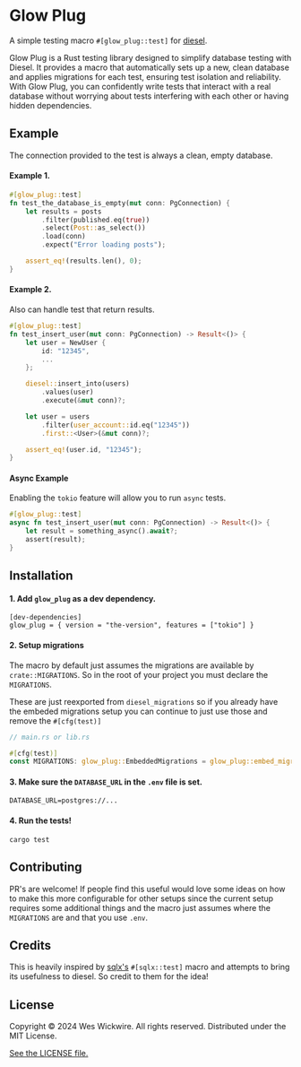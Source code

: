 # Glow Plug
A simple testing macro `#[glow_plug::test]` for [diesel](https://github.com/diesel-rs/diesel).

Glow Plug is a Rust testing library designed to simplify database testing with Diesel. It provides a macro that automatically sets up a new, clean database and applies migrations for each test, ensuring test isolation and reliability. With Glow Plug, you can confidently write tests that interact with a real database without worrying about tests interfering with each other or having hidden dependencies.

## Example
The connection provided to the test is always a clean, empty database.

#### Example 1.
```rust
#[glow_plug::test]
fn test_the_database_is_empty(mut conn: PgConnection) {
    let results = posts
        .filter(published.eq(true))
        .select(Post::as_select())
        .load(conn)
        .expect("Error loading posts");

    assert_eq!(results.len(), 0);
}
```

#### Example 2.
Also can handle test that return results.
```rust
#[glow_plug::test]
fn test_insert_user(mut conn: PgConnection) -> Result<()> {
    let user = NewUser {
        id: "12345",
        ...
    };

    diesel::insert_into(users)
        .values(user)
        .execute(&mut conn)?;

    let user = users
        .filter(user_account::id.eq("12345"))
        .first::<User>(&mut conn)?;

    assert_eq!(user.id, "12345");
}
```

#### Async Example
Enabling the `tokio` feature will allow you to run `async` tests.
```rust
#[glow_plug::test]
async fn test_insert_user(mut conn: PgConnection) -> Result<()> {
    let result = something_async().await?;
    assert(result);
}
```

## Installation
#### 1. Add `glow_plug` as a dev dependency.
```
[dev-dependencies]
glow_plug = { version = "the-version", features = ["tokio"] }
```
#### 2. Setup migrations 

The macro by default just assumes the migrations are available by `crate::MIGRATIONS`. So in the root of your project you must declare the `MIGRATIONS`.

These are just reexported from `diesel_migrations` so if you already have the embeded migrations setup you can continue to just use those and remove the `#[cfg(test)]`
```rust
// main.rs or lib.rs

#[cfg(test)]
const MIGRATIONS: glow_plug::EmbeddedMigrations = glow_plug::embed_migrations!();
```
#### 3. Make sure the `DATABASE_URL` in the `.env` file is set.
```
DATABASE_URL=postgres://...
```
#### 4. Run the tests!
```
cargo test
```

## Contributing
PR's are welcome! If people find this useful would love some ideas on how to make this more configurable for other setups since the current setup requires some additional things and the macro just assumes where the `MIGRATIONS` are and that you use `.env`.

## Credits
This is heavily inspired by [sqlx's](https://github.com/launchbadge/sqlx) `#[sqlx::test]` macro and attempts to bring its usefulness to diesel. So credit to them for the idea!

## License
Copyright © 2024 Wes Wickwire. All rights reserved. Distributed under the MIT License.

[See the LICENSE file.](./LICENSE)
